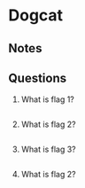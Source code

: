 # Dogcat

## Notes

## Questions

1. What is flag 1?

```

```

2. What is flag 2?

```

```

3. What is flag 3?

```

```

4. What is flag 2?

```

```

